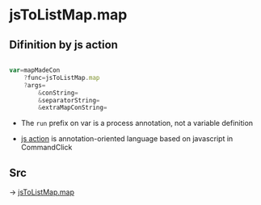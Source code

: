# jsToListMap.map

## Difinition by js action

```js.js

var=mapMadeCon
	?func=jsToListMap.map
	?args=
		&conString=
		&separatorString=
		&extraMapConString=
```

- The `run` prefix on var is a process annotation, not a variable definition

- [js action](#) is annotation-oriented language based on javascript in CommandClick

## Src

-> [jsToListMap.map](https://github.com/puutaro/CommandClick/blob/master/app/src/main/java/com/puutaro/commandclick/fragment_lib/terminal_fragment/js_interface/text/JsToListMap.kt#L27)


